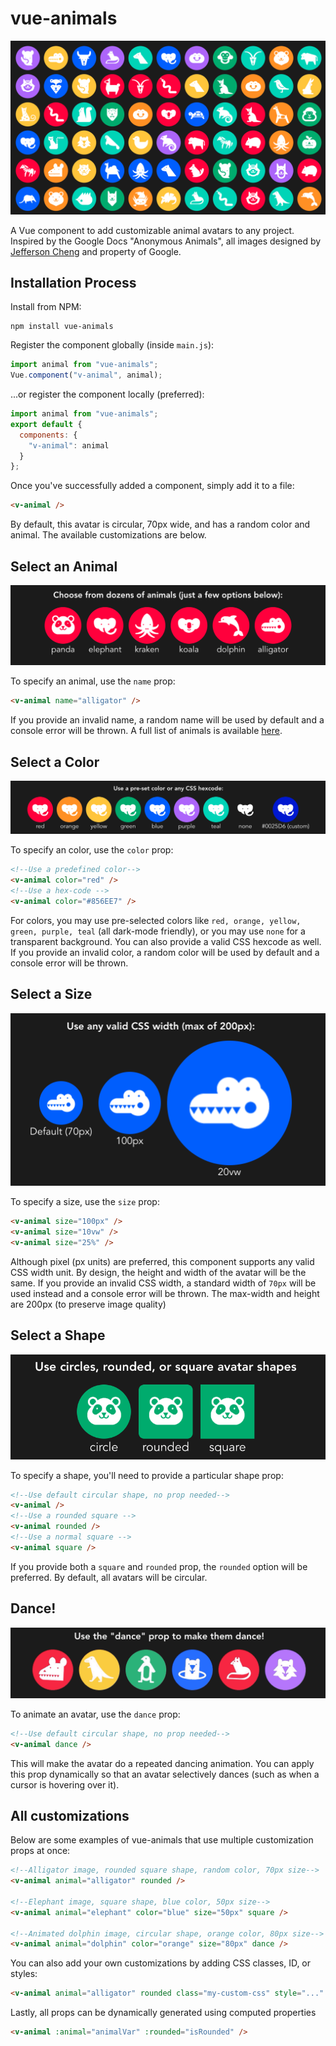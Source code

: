 # vue-animals

![Vue Animals](./assets/hero.png)

A Vue component to add customizable animal avatars to any project. Inspired by the Google Docs "Anonymous Animals", all images designed by [Jefferson Cheng](https://jeffersoncheng.com/Anonymous-Animals) and property of Google.

## Installation Process

Install from NPM:

```
npm install vue-animals
```

Register the component globally (inside `main.js`):

```javascript
import animal from "vue-animals";
Vue.component("v-animal", animal);
```

...or register the component locally (preferred):

```javascript
import animal from "vue-animals";
export default {
  components: {
    "v-animal": animal
  }
};
```

Once you've successfully added a component, simply add it to a file:

```html
<v-animal />
```

By default, this avatar is circular, 70px wide, and has a random color and animal. The available customizations are below.

## Select an Animal

![Animals](./assets/animals.png)

To specify an animal, use the `name` prop:

```html
<v-animal name="alligator" />
```

If you provide an invalid name, a random name will be used by default and a console error will be thrown. A full list of animals is available [here](https://medium.com/@roeder/these-are-all-of-the-anonymous-google-docs-animals-i-have-seen-so-far-8e33e0405993).

## Select a Color

![Colors](./assets/colors.png)

To specify an color, use the `color` prop:

```html
<!--Use a predefined color-->
<v-animal color="red" />
<!--Use a hex-code -->
<v-animal color="#856EE7" />
```

For colors, you may use pre-selected colors like `red, orange, yellow, green, purple, teal` (all dark-mode friendly), or you may use `none` for a transparent background. You can also provide a valid CSS hexcode as well. If you provide an invalid color, a random color will be used by default and a console error will be thrown.

## Select a Size

![Sizes](./assets/sizes.png)

To specify a size, use the `size` prop:

```html
<v-animal size="100px" />
<v-animal size="10vw" />
<v-animal size="25%" />
```

Although pixel (px units) are preferred, this component supports any valid CSS width unit. By design, the height and width of the avatar will be the same. If you provide an invalid CSS width, a standard width of `70px` will be used instead and a console error will be thrown. The max-width and height are 200px (to preserve image quality)

## Select a Shape

![Sizes](./assets/shapes.png)

To specify a shape, you'll need to provide a particular shape prop:

```html
<!--Use default circular shape, no prop needed-->
<v-animal />
<!--Use a rounded square -->
<v-animal rounded />
<!--Use a normal square -->
<v-animal square />
```

If you provide both a `square` and `rounded` prop, the `rounded` option will be preferred. By default, all avatars will be circular.

## Dance!

![Dance](./assets/dance.gif)

To animate an avatar, use the `dance` prop:

```html
<!--Use default circular shape, no prop needed-->
<v-animal dance />
```

This will make the avatar do a repeated dancing animation. You can apply this prop dynamically so that an avatar selectively dances (such as when a cursor is hovering over it).

## All customizations

Below are some examples of vue-animals that use multiple customization props at once:

```html
<!--Alligator image, rounded square shape, random color, 70px size-->
<v-animal animal="alligator" rounded />

<!--Elephant image, square shape, blue color, 50px size-->
<v-animal animal="elephant" color="blue" size="50px" square />

<!--Animated dolphin image, circular shape, orange color, 80px size-->
<v-animal animal="dolphin" color="orange" size="80px" dance />
```

You can also add your own customizations by adding CSS classes, ID, or styles:

```html
<v-animal animal="alligator" rounded class="my-custom-css" style="..." />
```

Lastly, all props can be dynamically generated using computed properties

```html
<v-animal :animal="animalVar" :rounded="isRounded" />
```

